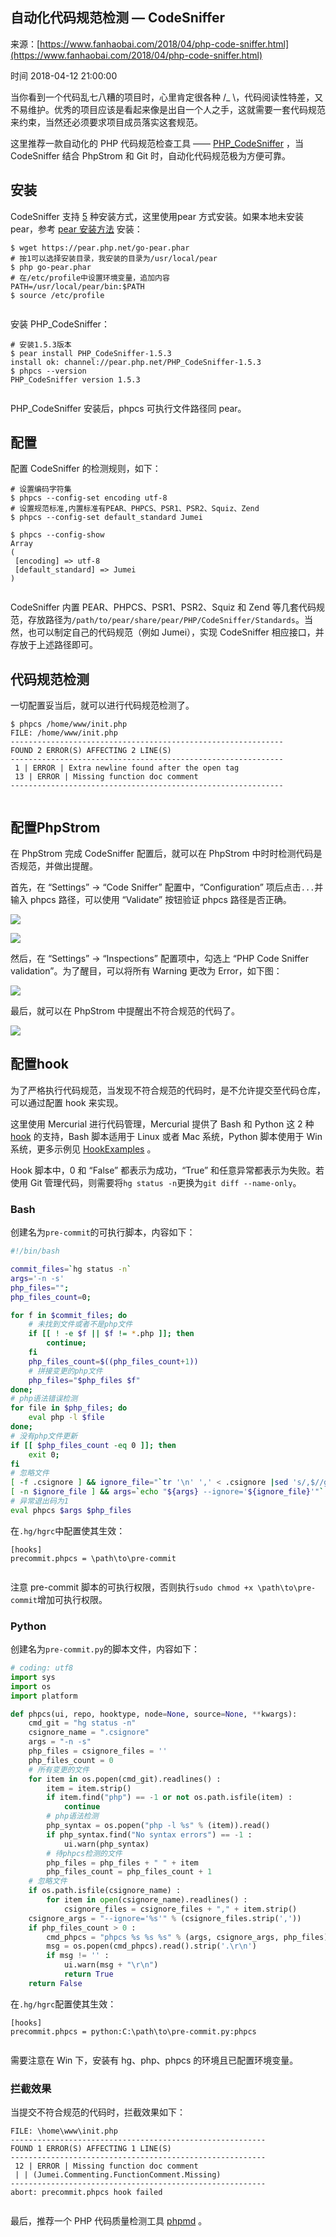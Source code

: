 ## 自动化代码规范检测 — CodeSniffer

来源：[https://www.fanhaobai.com/2018/04/php-code-sniffer.html](https://www.fanhaobai.com/2018/04/php-code-sniffer.html)

时间 2018-04-12 21:00:00

 
当你看到一个代码乱七八糟的项目时，心里肯定很各种 /_ \，代码阅读性特差，又不易维护。优秀的项目应该是看起来像是出自一个人之手，这就需要一套代码规范来约束，当然还必须要求项目成员落实这套规范。
 
这里推荐一款自动化的 PHP 代码规范检查工具 —— [PHP_CodeSniffer][4] ，当 CodeSniffer 结合 PhpStrom 和 Git 时，自动化代码规范极为方便可靠。
 
## 安装 
 
CodeSniffer 支持 [5][5] 种安装方式，这里使用pear 方式安装。如果本地未安装 pear，参考 [pear 安装方法][6] 安装：

```
$ wget https://pear.php.net/go-pear.phar
# 按1可以选择安装目录，我安装的目录为/usr/local/pear
$ php go-pear.phar
# 在/etc/profile中设置环境变量，追加内容
PATH=/usr/local/pear/bin:$PATH
$ source /etc/profile


```

 
安装 PHP_CodeSniffer：

```
# 安装1.5.3版本
$ pear install PHP_CodeSniffer-1.5.3
install ok: channel://pear.php.net/PHP_CodeSniffer-1.5.3
$ phpcs --version
PHP_CodeSniffer version 1.5.3


```

 
PHP_CodeSniffer 安装后，phpcs 可执行文件路径同 pear。
 
## 配置 
 
配置 CodeSniffer 的检测规则，如下：

```
# 设置编码字符集
$ phpcs --config-set encoding utf-8
# 设置规范标准,内置标准有PEAR、PHPCS、PSR1、PSR2、Squiz、Zend
$ phpcs --config-set default_standard Jumei

$ phpcs --config-show
Array
(
 [encoding] => utf-8
 [default_standard] => Jumei
)


```

 
CodeSniffer 内置 PEAR、PHPCS、PSR1、PSR2、Squiz 和 Zend 等几套代码规范，存放路径为`/path/to/pear/share/pear/PHP/CodeSniffer/Standards`。当然，也可以制定自己的代码规范（例如 Jumei），实现 CodeSniffer 相应接口，并存放于上述路径即可。
 
## 代码规范检测 
 
一切配置妥当后，就可以进行代码规范检测了。

```
$ phpcs /home/www/init.php
FILE: /home/www/init.php
-------------------------------------------------------------
FOUND 2 ERROR(S) AFFECTING 2 LINE(S)
-------------------------------------------------------------
 1 | ERROR | Extra newline found after the open tag
 13 | ERROR | Missing function doc comment
-------------------------------------------------------------


```

 
## 配置PhpStrom 
 
在 PhpStrom 完成 CodeSniffer 配置后，就可以在 PhpStrom 中时时检测代码是否规范，并做出提醒。
 
首先，在 “Settings” -> “Code Sniffer” 配置中，“Configuration” 项后点击`...`并输入 phpcs 路径，可以使用 “Validate” 按钮验证 phpcs 路径是否正确。
 
![][0]

![][1]
 
然后，在 “Settings” -> “Inspections” 配置项中，勾选上 “PHP Code Sniffer validation”。为了醒目，可以将所有 Warning 更改为 Error，如下图：
 
![][2]
 
最后，就可以在 PhpStrom 中提醒出不符合规范的代码了。
 
![][3]
 
## 配置hook 
 
为了严格执行代码规范，当发现不符合规范的代码时，是不允许提交至代码仓库，可以通过配置 hook 来实现。
 
这里使用 Mercurial 进行代码管理，Mercurial 提供了 Bash 和 Python 这 2 种 [hook][7] 的支持，Bash 脚本适用于 Linux 或者 Mac 系统，Python 脚本使用于 Win 系统，更多示例见 [HookExamples][8] 。
 
Hook 脚本中，0 和 “False” 都表示为成功，“True” 和任意异常都表示为失败。若使用 Git 管理代码，则需要将`hg status -n`更换为`git diff --name-only`。
 
### Bash 
 
创建名为`pre-commit`的可执行脚本，内容如下：

```sh
#!/bin/bash

commit_files=`hg status -n`
args='-n -s'
php_files="";
php_files_count=0;

for f in $commit_files; do
    # 未找到文件或者不是php文件
    if [[ ! -e $f || $f != *.php ]]; then
        continue;
    fi
    php_files_count=$((php_files_count+1))
    # 拼接变更的php文件
    php_files="$php_files $f"
done;
# php语法错误检测
for file in $php_files; do
    eval php -l $file
done;
# 没有php文件更新
if [[ $php_files_count -eq 0 ]]; then
    exit 0;
fi
# 忽略文件
[ -f .csignore ] && ignore_file="`tr '\n' ',' < .csignore |sed 's/,$//g'`"
[ -n $ignore_file ] && args=`echo "${args} --ignore='${ignore_file}'"`
# 异常退出码为1
eval phpcs $args $php_files
```

 
在`.hg/hgrc`中配置使其生效：

```
[hooks]
precommit.phpcs = \path\to\pre-commit


```

 
注意 pre-commit 脚本的可执行权限，否则执行`sudo chmod +x \path\to\pre-commit`增加可执行权限。
 
### Python 
 
创建名为`pre-commit.py`的脚本文件，内容如下：

```python
# coding: utf8
import sys
import os
import platform

def phpcs(ui, repo, hooktype, node=None, source=None, **kwargs):
    cmd_git = "hg status -n"
    csignore_name = ".csignore"
    args = "-n -s"
    php_files = csignore_files = ''
    php_files_count = 0
    # 所有变更的文件
    for item in os.popen(cmd_git).readlines() :
        item = item.strip()
        if item.find("php") == -1 or not os.path.isfile(item) :
            continue
        # php语法检测
        php_syntax = os.popen("php -l %s" % (item)).read()
        if php_syntax.find("No syntax errors") == -1 :
            ui.warn(php_syntax)
        # 待phpcs检测的文件
        php_files = php_files + " " + item
        php_files_count = php_files_count + 1
    # 忽略文件
    if os.path.isfile(csignore_name) :
        for item in open(csignore_name).readlines() :
            csignore_files = csignore_files + "," + item.strip()
    csignore_args = "--ignore='%s'" % (csignore_files.strip(','))
    if php_files_count > 0 :
        cmd_phpcs = "phpcs %s %s %s" % (args, csignore_args, php_files)
        msg = os.popen(cmd_phpcs).read().strip('.\r\n')
        if msg != '' :
            ui.warn(msg + "\r\n")
            return True
    return False
```

 
在`.hg/hgrc`配置使其生效：

```
[hooks]
precommit.phpcs = python:C:\path\to\pre-commit.py:phpcs


```

 
需要注意在 Win 下，安装有 hg、php、phpcs 的环境且已配置环境变量。
 
### 拦截效果 
 
当提交不符合规范的代码时，拦截效果如下：

```
FILE: \home\www\init.php
---------------------------------------------------------
FOUND 1 ERROR(S) AFFECTING 1 LINE(S)
---------------------------------------------------------
 12 | ERROR | Missing function doc comment
 | | (Jumei.Commenting.FunctionComment.Missing)
---------------------------------------------------------
abort: precommit.phpcs hook failed


```

 
最后，推荐一个 PHP 代码质量检测工具 [phpmd][9] 。


[4]: https://github.com/squizlabs/PHP_CodeSniffer
[5]: https://github.com/squizlabs/PHP_CodeSniffer#installation
[6]: http://pear.php.net/manual/en/installation.getting.php
[7]: https://www.mercurial-scm.org/wiki/Hook
[8]: https://www.mercurial-scm.org/wiki/HookExamples
[9]: https://phpmd.org/rules/index.html
[0]: ../../img/iaAr6f2.png 
[1]: ../../img/rABJbim.png 
[2]: ../../img/eYnmUz7.png 
[3]: ../../img/Nbq6BfF.png 